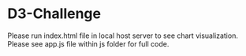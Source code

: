 # D3-Challenge
Please run index.html file in local host server to see chart visualization. 
Please see app.js file within js folder for full code. 
